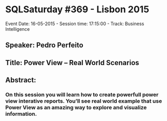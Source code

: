 # SQLSaturday #369 - Lisbon 2015
Event Date: 16-05-2015 - Session time: 17:15:00 - Track: Business Intelligence
## Speaker: Pedro Perfeito
## Title: Power View – Real World Scenarios
## Abstract:
### On this session you will learn how to create powerfull power view interative reports. You’ll see real world example that use Power View as an amazing way to explore and visualize information. 
